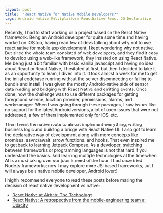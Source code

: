 ```yaml
---
layout: post
title:  "React Native for Native Mobile Developers?"
tags: Android Native Multiplatform ReactNative React JS Declarative
---
```


Recently, I had to start working on a project based on the React Native framework. Being an Android developer for quite some time and having worked on iOS too, having read few of devs talking about why not to use react native for mobile app development, I kept wondering why not native. But since the whole team consisted of web developers, and they find it easy to develop using a web-like framework, they insisted on using React Native. Me being just a bit familiar with basic vanilla javascript and having no idea about React or React Native, I hesitated at first, but then I decided to take it as an opportunity to learn, I dived into it. It took almost a week for me to get the initial codebase running without the server disconnecting or failing to bundle and install. I was given the mostly Android-native side of sensor data reading and bridging with React Native and emitting events. Once done, now the challenge was to use different packages for getting foreground service, location provider, permissions, alarms, and workmanager. When I was going through these packages, I saw issues like no support for the latest Android versions, a lot of open issues that were not addressed, a few of them implemented only for iOS, etc.

Then I went the native route to almost implement everything, writing business logic and building a bridge with React Native UI. I also got to learn the declarative way of development along with more concepts like promises, async/await, arrow functions, and hooks. That even inspired me to get back to learning Jetpack Compose. As a developer, switching between frameworks or programming languages is not that hard if you understand the basics. And learning multiple technologies at the time when AI is almost taking over our jobs is need of the hour! I had once tried Node.js frameworks; now I may explore more JS-based frameworks, but I will always be a native mobile developer, Android lover:)

I highly recommend everyone to read these posts before making the decision of react native development vs native:
- [React Native at Airbnb: The Technology](https://medium.com/airbnb-engineering/react-native-at-airbnb-the-technology-dafd0b43838)
- [React Native: A retrospective from the mobile-engineering team at Udacity](https://engineering.udacity.com/react-native-a-retrospective-from-the-mobile-engineering-team-at-udacity-89975d6a8102)
